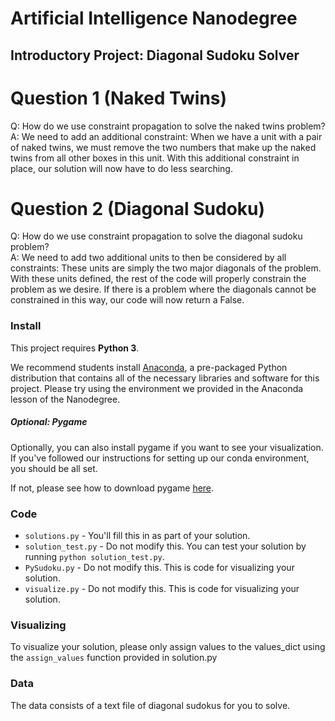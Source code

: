 # Artificial Intelligence Nanodegree
## Introductory Project: Diagonal Sudoku Solver

# Question 1 (Naked Twins)
Q: How do we use constraint propagation to solve the naked twins problem?  
A: We need to add an additional constraint:
   When we have a unit with a pair of naked twins,
   we must remove the two numbers that make up the naked twins from all other boxes in this unit.
   With this additional constraint in place, our solution will now have to do less searching.

# Question 2 (Diagonal Sudoku)
Q: How do we use constraint propagation to solve the diagonal sudoku problem?  
A: We need to add two additional units to then be considered by all constraints:
   These units are simply the two major diagonals of the problem.
   With these units defined, the rest of the code will properly constrain the problem as we desire.
   If there is a problem where the diagonals cannot be constrained in this way, our code will now return a False.

### Install

This project requires **Python 3**.

We recommend students install [Anaconda](https://www.continuum.io/downloads), a pre-packaged Python distribution that contains all of the necessary libraries and software for this project. 
Please try using the environment we provided in the Anaconda lesson of the Nanodegree.

##### Optional: Pygame

Optionally, you can also install pygame if you want to see your visualization. If you've followed our instructions for setting up our conda environment, you should be all set.

If not, please see how to download pygame [here](http://www.pygame.org/download.shtml).

### Code

* `solutions.py` - You'll fill this in as part of your solution.
* `solution_test.py` - Do not modify this. You can test your solution by running `python solution_test.py`.
* `PySudoku.py` - Do not modify this. This is code for visualizing your solution.
* `visualize.py` - Do not modify this. This is code for visualizing your solution.

### Visualizing

To visualize your solution, please only assign values to the values_dict using the ```assign_values``` function provided in solution.py

### Data

The data consists of a text file of diagonal sudokus for you to solve.